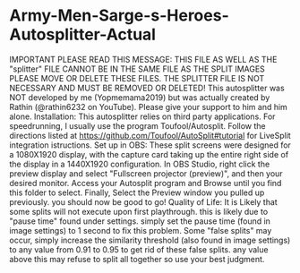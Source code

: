 # Army-Men-Sarge-s-Heroes-Autosplitter-Actual
IMPORTANT PLEASE READ THIS MESSAGE: THIS FILE AS WELL AS THE "splitter" FILE CANNOT BE IN THE SAME FILE AS THE SPLIT IMAGES PLEASE MOVE OR DELETE THESE FILES. THE SPLITTER FILE IS NOT NECESSARY AND MUST BE REMOVED OR DELETED!
This autosplitter was NOT developed by me (Yopmemama2019) but was actually created by Rathin (@rathin6232 on YouTube). Please give your support to him and him alone. Installation: This autosplitter relies on third party applications. For speedrunning, I usually use the program Toufool/Autosplit. Follow the directions listed at https://github.com/Toufool/AutoSplit#tutorial for LiveSplit integration istructions. Set up in OBS: These split screens were designed for a 1080X1920 display, with the capture card taking up the entire right side of the display in a 1440X1920 configuration. In OBS Studio, right click the preview display and select "Fullscreen projector (preview)", and then your desired monitor. Access your Autosplit program and Browse until you find this folder to select. Finally, Select the Preview window you pulled up previously. you should now be good to go! Quality of Life: It is Likely that some splits will not execute upon first playthrough. this is likely due to "pause time" found under settings. simply set the pause time (found in image settings) to 1 second to fix this problem. Some "false splits" may occur, simply increase the similarity threshold (also found in image settings) to any value from 0.91 to 0.95 to get rid of these false splits. any value above this may refuse to split all together so use your best judgment.
